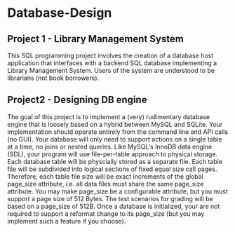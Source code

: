 # Database-Design
Project 1 - Library Management System
-------------------------------------
This SQL programming project involves the creation of a database host application that interfaces with a backend SQL database implementing a Library Management System. 
Users of the system are understood to be librarians (not book borrowers).


Project2 - Designing DB engine 
------------------------------
The goal of this project is to implement a (very) rudimentary database engine that is loosely based on a hybrid between MySQL and SQLite. 
Your implementation should operate entirely from the command line and API calls (no GUI).
Your database will only need to support actions on a single table at a time, no joins or nested queries. 
Like MySQL's InnoDB data engine (SDL), your program will use file-per-table approach to physical storage.
Each database table will be physcially stored as a separate file. 
Each table file will be subdivided into logical sections of fixed equal size call pages. 
Therefore, each table file size will be exact increments of the global page_size attribute, i.e. all data files must share the same page_size attribute. 
You may make page_size be a configurable attribute, but you must support a page size of 512 Bytes. 
The test scenarios for grading will be based on a page_size of 512B. 
Once a database is initialized, your are not required to support a reformat change to its page_size (but you may implement such a feature if you choose).
